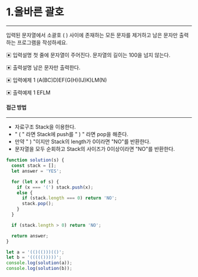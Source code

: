 # 1.올바른 괄호

---

입력된 문자열에서 소괄호 ( ) 사이에 존재하는 모든 문자를 제거하고 남은 문자만 출력하는
프로그램을 작성하세요.

▣ 입력설명
첫 줄에 문자열이 주어진다. 문자열의 길이는 100을 넘지 않는다.

▣ 출력설명
남은 문자만 출력한다.

▣ 입력예제 1
(A(BC)D)EF(G(H)(IJ)K)LM(N)

▣ 출력예제 1
EFLM

#### 접근 방법

---

- 자료구조 Stack을 이용한다.
- " ( " 라면 Stack에 push를 " ) " 라면 pop을 해준다.
- 만약 " ) "이지만 Stack의 length가 0이라면 "NO"를 반환한다.
- 문자열을 모두 순회하고 Stack의 사이즈가 0이상이라면 "NO"를 반환한다.

```js
function solution(s) {
  const stack = [];
  let answer = 'YES';

  for (let x of s) {
    if (x === '(') stack.push(x);
    else {
      if (stack.length === 0) return 'NO';
      stack.pop();
    }
  }

  if (stack.length > 0) return 'NO';

  return answer;
}

let a = '(()(()))(()';
let b = '((((()))))';
console.log(solution(a));
console.log(solution(b));
```
